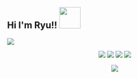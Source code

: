 ## **Hi** I'm Ryu!! <img src="https://media.giphy.com/media/mGcNjsfWAjY5AEZNw6/giphy.gif" width="50"></h2>![](https://komarev.com/ghpvc/?username=ryuahan)

<p align="center">
   <a href="https://discord.com/users/950078775700389921" target"blank_"><img src="https://img.shields.io/badge/discord%20-111111.svg?&style=for-the-badge&logo=discord&logoColor=white"></a>
   <a href="https://open.spotify.com/user/bukmn3umk3jgz8ootccmf3ezu?si=88faa6041ada4b91" target"blank_"><img src="https://img.shields.io/badge/Spotify%20-111111.svg?&style=for-the-badge&logo=spotify&logoColor=white"></a>
   <a href="https://instagram.com/tahsinshu" target"blank_"><img src="https://img.shields.io/badge/INSTAGRAM%20-111111.svg?&style=for-the-badge&logo=instagram&logoColor=white"></a>
   <a href="https://github.com/ryuahan" target"blank_"><img src="https://img.shields.io/badge/GitHub%20-111111.svg?&style=for-the-badge&logo=github&logoColor=white"></a>
</p>

<p align="center"><img src="https://64.media.tumblr.com/5c2437c6c698a2e31f75cdeebe2eae7f/fd067444458fc204-83/s540x810/abc73313852303421da9f5e435732fbeacdec5b9.gifv"></p>
